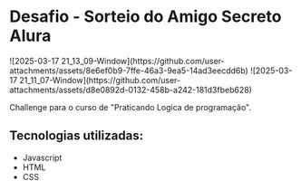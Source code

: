 <h1>Desafio - Sorteio do Amigo Secreto Alura</h1>
![2025-03-17 21_13_09-Window](https://github.com/user-attachments/assets/8e6ef0b9-7ffe-46a3-9ea5-14ad3eecdd6b)
![2025-03-17 21_11_07-Window](https://github.com/user-attachments/assets/d8e0892d-0132-458b-a242-181d3fbeb628)
<p>Challenge para o curso de "Praticando Logica de programação". </p>
<h2>Tecnologias utilizadas:</h2>
<ul>
<li>Javascript</li>
<li>HTML</li>
<li>CSS</li>
</ul>
